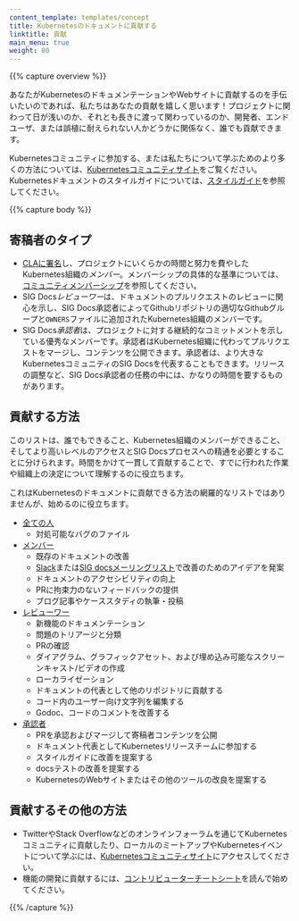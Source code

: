 ```yaml
---
content_template: templates/concept
title: Kubernetesのドキュメントに貢献する
linktitle: 貢献
main_menu: true
weight: 80
---
```


{{% capture overview %}}

あなたがKubernetesのドキュメンテーションやWebサイトに貢献するのを手伝いたいのであれば、私たちはあなたの貢献を嬉しく思います！プロジェクトに関わって日が浅いのか、それとも長きに渡って関わっているのか、開発者、エンドユーザ、または誤植に耐えられない人かどうかに関係なく、誰でも貢献できます。

Kubernetesコミュニティに参加する、または私たちについて学ぶためのより多くの方法については、[Kubernetesコミュニティサイト](/community/)をご覧ください。Kubernetesドキュメントのスタイルガイドについては、[スタイルガイド](/docs/contribute/style/style-guide/)を参照してください。

{{% capture body %}}

## 寄稿者のタイプ

- [CLAに署名](/docs/contribute/start#sign-the-cla)し、プロジェクトにいくらかの時間と努力を費やしたKubernetes組織の*メンバー*。メンバーシップの具体的な基準については、[コミュニティメンバーシップ](https://github.com/kubernetes/community/blob/master/community-membership.md)を参照してください。
- SIG Docs*レビューワー*は、ドキュメントのプルリクエストのレビューに関心を示し、SIG Docs承認者によってGithubリポジトリの適切なGithubグループと`OWNERS`ファイルに追加されたKubernetes組織のメンバーです。
- SIG Docs*承認者*は、プロジェクトに対する継続的なコミットメントを示している優秀なメンバーです。承認者はKubernetes組織に代わってプルリクエストをマージし、コンテンツを公開できます。承認者は、より大きなKubernetesコミュニティのSIG Docsを代表することもできます。リリースの調整など、SIG Docs承認者の任務の中には、かなりの時間を要するものがあります。

## 貢献する方法

このリストは、誰でもできること、Kubernetes組織のメンバーができること、そしてより高いレベルのアクセスとSIG Docsプロセスへの精通を必要とすることに分けられます。時間をかけて一貫して貢献することで、すでに行われた作業や組織上の決定について理解するのに役立ちます。

これはKubernetesのドキュメントに貢献できる方法の網羅的なリストではありませんが、始めるのに役立ちます。

- [全ての人](/docs/contribute/start/)
  - 対処可能なバグのファイル
- [メンバー](/docs/contribute/start/)
  - 既存のドキュメントの改善
  - [Slack](http://slack.k8s.io/)または[SIG docsメーリングリスト](https://groups.google.com/forum/#!forum/kubernetes-sig-docs)で改善のためのアイデアを発案
  - ドキュメントのアクセシビリティの向上
  - PRに拘束力のないフィードバックの提供
  - ブログ記事やケーススタディの執筆・投稿
- [レビューワー](/docs/contribute/intermediate/)
  - 新機能のドキュメンテーション
  - 問題のトリアージと分類
  - PRの確認
  - ダイアグラム、グラフィックアセット、および埋め込み可能なスクリーンキャスト/ビデオの作成
  - ローカライゼーション
  - ドキュメントの代表として他のリポジトリに貢献する
  - コード内のユーザー向け文字列を編集する
  - Godoc、コードのコメントを改善する
- [承認者](/docs/contribute/advanced/)
  - PRを承認およびマージして寄稿者コンテンツを公開
  - ドキュメント代表としてKubernetesリリースチームに参加する
  - スタイルガイドに改善を提案する
  - docsテストの改善を提案する
  - KubernetesのWebサイトまたはその他のツールの改良を提案する


## 貢献するその他の方法

- TwitterやStack Overflowなどのオンラインフォーラムを通じてKubernetesコミュニティに貢献したり、ローカルのミートアップやKubernetesイベントについて学ぶには、[Kubernetesコミュニティサイト](/community/)にアクセスしてください。
- 機能の開発に貢献するには、[コントリビューターチートシート](https://github.com/kubernetes/community/tree/master/contributors/guide/contributor-cheatsheet)を読んで始めてください。

{{% /capture %}}
